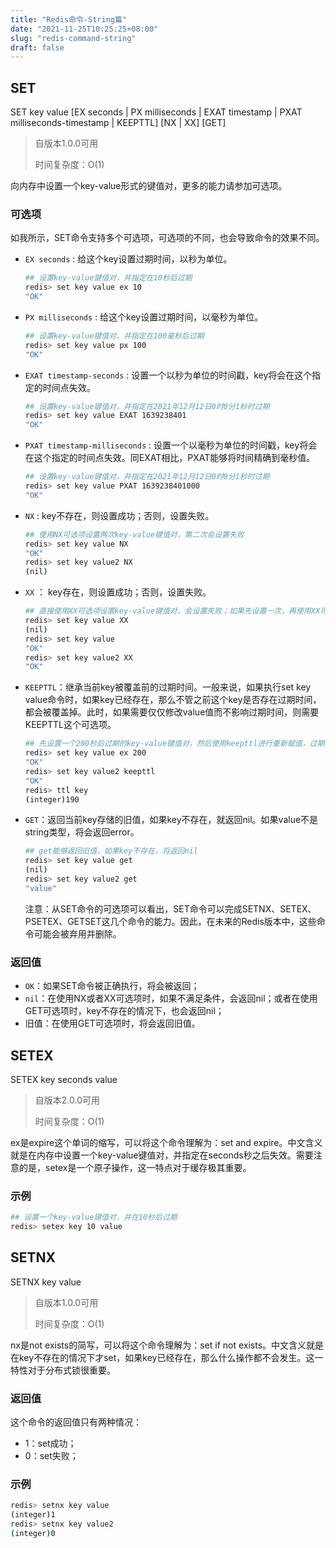 ```yaml
---
title: "Redis命令-String篇"
date: "2021-11-25T10:25:25+08:00"
slug: "redis-command-string"
draft: false
---
```


## SET

SET key value [EX seconds | PX milliseconds | EXAT timestamp | PXAT milliseconds-timestamp | KEEPTTL] [NX | XX] [GET]

> 自版本1.0.0可用
>
> 时间复杂度：O(1)


向内存中设置一个key-value形式的键值对，更多的能力请参加可选项。

### 可选项
如我所示，SET命令支持多个可选项，可选项的不同，也会导致命令的效果不同。
* `EX seconds` : 给这个key设置过期时间，以秒为单位。

  ```bash
  ## 设置key-value键值对，并指定在10秒后过期
  redis> set key value ex 10
  "OK"
  ```

* `PX milliseconds` : 给这个key设置过期时间，以毫秒为单位。

  ```bash
  ## 设置key-value键值对，并指定在100毫秒后过期
  redis> set key value px 100
  "OK"
  ```

* `EXAT timestamp-seconds` :  设置一个以秒为单位的时间戳，key将会在这个指定的时间点失效。

  ```bash
  ## 设置key-value键值对，并指定在2021年12月12日0时0分1秒时过期
  redis> set key value EXAT 1639238401
  "OK"
  ```

* `PXAT timestamp-milliseconds` : 设置一个以毫秒为单位的时间戳，key将会在这个指定的时间点失效。同EXAT相比，PXAT能够将时间精确到毫秒值。

  ```bash
  ## 设置key-value键值对，并指定在2021年12月12日0时0分1秒时过期
  redis> set key value PXAT 1639238401000
  "OK"
  ```

* `NX` : key不存在，则设置成功；否则，设置失败。

  ```bash
  ## 使用NX可选项设置两次key-value键值对，第二次会设置失败
  redis> set key value NX
  "OK"
  redis> set key value2 NX
  (nil)
  ```

* `XX` ： key存在，则设置成功；否则，设置失败。

  ```bash
  ## 直接使用XX可选项设置key-value键值对，会设置失败；如果先设置一次，再使用XX可选项，则会设置成功
  redis> set key value XX
  (nil)
  redis> set key value
  "OK"
  redis> set key value2 XX
  "OK"
  ```

* `KEEPTTL`：继承当前key被覆盖前的过期时间。一般来说，如果执行set key value命令时，如果key已经存在，那么不管之前这个key是否存在过期时间，都会被覆盖掉。此时，如果需要仅仅修改value值而不影响过期时间，则需要KEEPTTL这个可选项。

  ```bash
  ## 先设置一个200秒后过期的key-value键值对，然后使用keepttl进行重新赋值，过期时间不变
  redis> set key value ex 200
  "OK"
  redis> set key value2 keepttl
  "OK"
  redis> ttl key
  (integer)190
  ```

* `GET`：返回当前key存储的旧值，如果key不存在，就返回nil。如果value不是string类型，将会返回error。

  ```bash
  ## get能够返回旧值，如果key不存在，将返回nil
  redis> set key value get
  (nil)
  redis> set key value2 get
  "value"
  ```
  
  注意：从SET命令的可选项可以看出，SET命令可以完成SETNX、SETEX、PSETEX、GETSET这几个命令的能力。因此，在未来的Redis版本中，这些命令可能会被弃用并删除。

### 返回值

* `OK`：如果SET命令被正确执行，将会被返回；
* `nil`：在使用NX或者XX可选项时，如果不满足条件，会返回nil；或者在使用GET可选项时，key不存在的情况下，也会返回nil；
* 旧值：在使用GET可选项时，将会返回旧值。

## SETEX

SETEX key seconds value

> 自版本2.0.0可用
>
> 时间复杂度：O(1)

ex是expire这个单词的缩写，可以将这个命令理解为：set and expire。中文含义就是在内存中设置一个key-value键值对，并指定在seconds秒之后失效。需要注意的是，setex是一个原子操作，这一特点对于缓存极其重要。

### 示例

```bash
## 设置一个key-value键值对，并在10秒后过期
redis> setex key 10 value
```

## SETNX

SETNX key value

> 自版本1.0.0可用
>
> 时间复杂度：O(1)

nx是not exists的简写，可以将这个命令理解为：set if not exists。中文含义就是在key不存在的情况下才set，如果key已经存在，那么什么操作都不会发生。这一特性对于分布式锁很重要。

### 返回值

这个命令的返回值只有两种情况：

* 1：set成功；
* 0：set失败；

### 示例

```bash
redis> setnx key value
(integer)1
redis> setnx key value2
(integer)0
```

